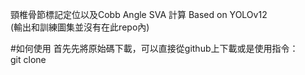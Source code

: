 頸椎骨節標記定位以及Cobb Angle SVA 計算
Based on YOLOv12  
(輸出和訓練圖集並沒有在此repo內)

#如何使用
首先先將原始碼下載，可以直接從github上下載或是使用指令：  
    git clone
